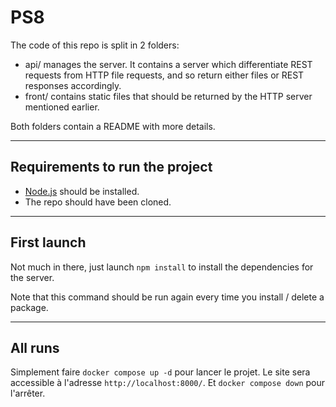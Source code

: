 # PS8

The code of this repo is split in 2 folders:
* api/ manages the server. It contains a server which differentiate REST requests from HTTP file requests, and so
return either files or REST responses accordingly.
* front/ contains static files that should be returned by the HTTP server mentioned earlier.

Both folders contain a README with more details.

---

## Requirements to run the project

* [Node.js](https://nodejs.org/) should be installed.
* The repo should have been cloned.

---

## First launch

Not much in there, just launch `npm install` to install the dependencies for the server.

Note that this command should be run again every time you install / delete a package.

---

## All runs

Simplement faire `docker compose up -d` pour lancer le projet.
Le site sera accessible à l'adresse `http://localhost:8000/`.
Et `docker compose down` pour l'arrêter.
